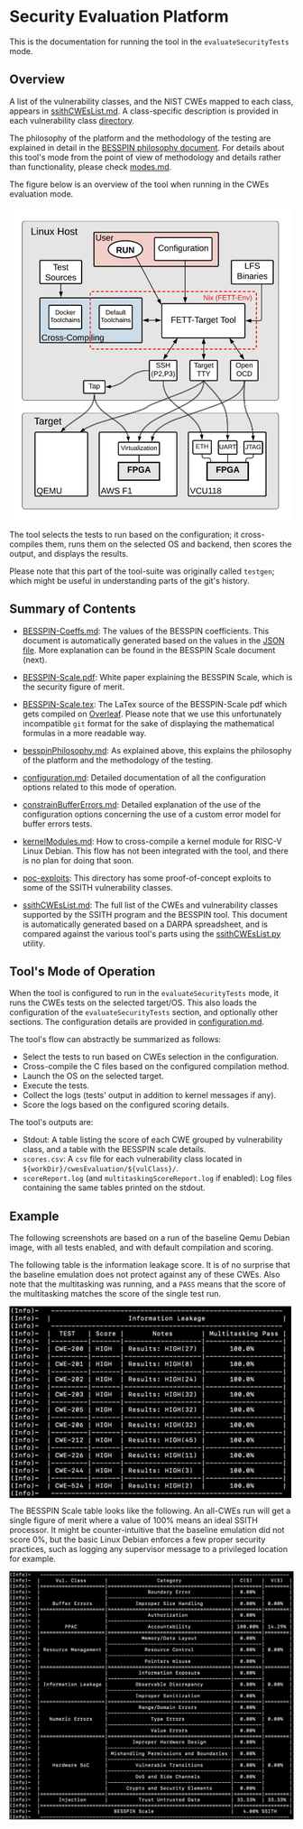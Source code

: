 # Security Evaluation Platform #

This is the documentation for running the tool in the `evaluateSecurityTests` mode.

## Overview

A list of the vulnerability classes, and the NIST CWEs mapped to each class, appears in [ssithCWEsList.md](./ssithCWEsList.md).
A class-specific description is provided in each vulnerability class [directory](../../besspin/cwesEvaluation/).

The philosophy of the platform and the methodology of the testing are explained in detail in the [BESSPIN philosophy document](./besspinPhilosophy.md). For details about this tool's mode from the point of view of methodology and details rather than functionality, please check [modes.md](../base/modes.md).

The figure below is an overview of the tool when running in the CWEs evaluation mode.

<img src="../.figures/cwes-evaluation-diagram.png" width=500 align=middle>

The tool selects the tests to run based on the configuration; it cross-compiles them, runs them on the selected OS and backend, then scores the output, and displays the results.

Please note that this part of the tool-suite was originally called `testgen`; which might be useful in understanding parts of the git's history.

## Summary of Contents ##

- [BESSPIN-Coeffs.md](./BESSPIN-Coeffs.md): The values of the BESSPIN coefficients. This document is automatically generated based on the values in the [JSON file](../../besspin/cwesEvaluation/utils/besspinCoeffs.json). More explanation can be found in the BESSPIN Scale document (next).

- [BESSPIN-Scale.pdf](./BESSPIN-Scale.pdf): White paper explaining the BESSPIN Scale, which is the security figure of merit.

- [BESSPIN-Scale.tex](./BESSPIN-Scale.tex): The LaTex source of the BESSPIN-Scale pdf which gets compiled on [Overleaf](https://www.overleaf.com/). Please note that we use this unfortunately incompatible `git` format for the sake of displaying the mathematical formulas in a more readable way.

- [besspinPhilosophy.md](./besspinPhilosophy.md): As explained above, this explains the philosophy of the platform and the methodology of the testing.

- [configuration.md](./configuration.md): Detailed documentation of all the configuration options related to this mode of operation.

- [constrainBufferErrors.md](./constrainBufferErrors.md): Detailed explanation of the use of the configuration options concerning the use of a custom error model for buffer errors tests.

- [kernelModules.md](./constrainBufferErrors.md): How to cross-compile a kernel module for RISC-V Linux Debian. This flow has not been integrated with the tool, and there is no plan for doing that soon.

- [poc-exploits](./poc-exploits): This directory has some proof-of-concept exploits to some of the SSITH vulnerability classes.

- [ssithCWEsList.md](./ssithCWEsList.md): The full list of the CWEs and vulnerability classes supported by the SSITH program and the BESSPIN tool. This document is automatically generated based on a DARPA spreadsheet, and is compared against the various tool's parts using the [ssithCWEsList.py](../../utils/ssithCWEsList.py) utility.

## Tool's Mode of Operation ##

When the tool is configured to run in the `evaluateSecurityTests` mode, it runs the CWEs tests on the selected target/OS. This also loads the configuration of the `evaluateSecurityTests` section, and optionally other sections. The configuration details are provided in [configuration.md](./configuration.md).

The tool's flow can abstractly be summarized as follows:
- Select the tests to run based on CWEs selection in the configuration.
- Cross-compile the C files based on the configured compilation method.
- Launch the OS on the selected target.
- Execute the tests.
- Collect the logs (tests' output in addition to kernel messages if any).
- Score the logs based on the configured scoring details.

The tool's outputs are:
- Stdout: A table listing the score of each CWE grouped by vulnerability class, and a table with the BESSPIN scale details.
- `scores.csv`: A `csv` file for each vulnerability class located in `${workDir}/cwesEvaluation/${vulClass}/`.
- `scoreReport.log` (and `multitaskingScoreReport.log` if enabled): Log files containing the same tables printed on the stdout.

## Example ##

The following screenshots are based on a run of the baseline Qemu Debian image, with all tests enabled, and with default compilation and scoring. 

The following table is the information leakage score. It is of no surprise that the baseline emulation does not protect against any of these CWEs. Also note that the multitasking was running, and a `PASS` means that the score of the multitasking matches the score of the single test run.

<img src="../.figures/cwesEvaluation-example-iex.png" width=500 align=middle>

The BESSPIN Scale table looks like the following. An all-CWEs run will get a single figure of merit where a value of 100% means an ideal SSITH processor. It might be counter-intuitive that the baseline emulation did not score 0%, but the basic Linux Debian enforces a few proper security practices, such as logging any supervisor message to a privileged location for example.

<img src="../.figures/cwesEvaluation-example-besspinScale.png" width=700 align=middle>


